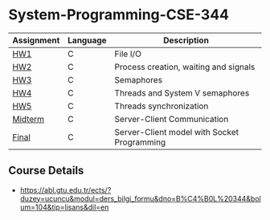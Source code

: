 # System-Programming-CSE-344

Assignment  | Language | Description
------------- | ------------- | -------------
[HW1](https://github.com/okantorun/System-Programming-CSE-344/tree/main/hw1)  | C | File I/O
[HW2](https://github.com/okantorun/System-Programming-CSE-344/tree/main/hw2)  | C | Process creation, waiting and signals
[HW3](https://github.com/okantorun/System-Programming-CSE-344/tree/main/hw3)  | C | Semaphores
[HW4](https://github.com/okantorun/System-Programming-CSE-344/tree/main/hw4)  | C | Threads and System V semaphores
[HW5](https://github.com/okantorun/System-Programming-CSE-344/tree/main/hw5)  | C | Threads synchronization
[Midterm](https://github.com/okantorun/System-Programming-CSE-344/tree/main/midterm)  | C | Server-Client Communication
[Final](https://github.com/okantorun/System-Programming-CSE-344/tree/main/final)  | C | Server-Client model with Socket Programming 

## Course Details
- https://abl.gtu.edu.tr/ects/?duzey=ucuncu&modul=ders_bilgi_formu&dno=B%C4%B0L%20344&bolum=104&tip=lisans&dil=en
